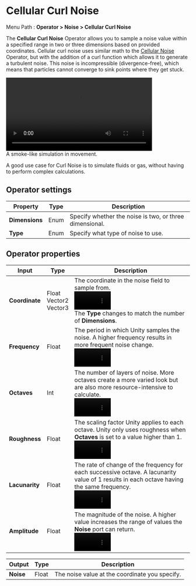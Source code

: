 # Cellular Curl Noise

Menu Path : **Operator > Noise > Cellular Curl Noise**

The **Cellular Curl Noise** Operator allows you to sample a noise value within a specified range in two or three dimensions based on provided coordinates. Cellular curl noise uses similar math to the [Cellular Noise](Operator-Cellular-Noise.md) Operator, but with the addition of a curl function which allows it to generate a turbulent noise. This noise is incompressible (divergence-free), which means that particles cannot converge to sink points where they get stuck.

<video src="Images/Operator-CellularCurlNoiseAnimation.mp4" width="400" height="auto" autoplay="true" loop="true" title="A smoke-like simulation in movement." controls></video><br/>A smoke-like simulation in movement.

A good use case for Curl Noise is to simulate fluids or gas, without having to perform complex calculations.

## Operator settings

| **Property**   | **Type** | **Description**                                              |
| -------------- | -------- | ------------------------------------------------------------ |
| **Dimensions** | Enum     | Specify whether the noise is two, or three dimensional. |
| **Type**       | Enum     | Specify what type of noise to use.                           |

## Operator properties

| **Input**      | **Type**                      | **Description**                                              |
| -------------- | ----------------------------- | ------------------------------------------------------------ |
| **Coordinate** | Float<br/>Vector2<br/>Vector3 | The coordinate in the noise field to sample from.<br/><video src="Images/Operator-CellularCurlNoiseCoordinate.mp4" width="100" height="auto" autoplay="true" loop="true" title="A cursor moving across the noise field, showing the different coordinates." controls></video><br/>The **Type** changes to match the number of **Dimensions**. |
| **Frequency**  | Float | The period in which Unity samples the noise. A higher frequency results in more frequent noise change.<br/><video src="Images/Operator-CellularCurlNoiseFrequency.mp4" width="100" height="auto" autoplay="true" loop="true" title="As the value of the frequency increases, the noise increases." controls></video> |
| **Octaves**    | Int   | The number of layers of noise. More octaves create a more varied look but are also more resource-intensive to calculate.<br/><video src="Images/Operator-CellularCurlNoiseOctaves.mp4" width="100" height="auto" autoplay="true" loop="true" title="As the value of the octaves increases, the noise is more varied." controls></video> |
| **Roughness**  | Float | The scaling factor Unity applies to each octave. Unity only uses roughness when **Octaves** is set to a value higher than 1.<br/><video src="Images/Operator-CellularCurlNoiseRoughness.mp4" width="100" height="auto" autoplay="true" loop="true" title="As the value of the roughness increases, the noise is more visibly detailed." controls></video> |
| **Lacunarity** | Float | The rate of change of the frequency for each successive octave. A lacunarity value of 1 results in each octave having the same frequency.<br/><video src="Images/Operator-CellularCurlNoiseLacunarity.mp4" width="100" height="auto" autoplay="true" loop="true" title="As the value of the lacunarity increases, the noise is more visibly detailed." controls></video> |
| **Amplitude**  | Float | The magnitude of the noise. A higher value increases the range of values the **Noise** port can return.<br/><video src="Images/Operator-CellularCurlNoiseAmplitude.mp4" width="100" height="auto" autoplay="true" loop="true" title="As the amplitude increases, the noise is more visible." controls></video> |

| **Output** | **Type** | **Description**                                |
| ---------- | -------- | ---------------------------------------------- |
| **Noise**  | Float    | The noise value at the coordinate you specify. |
